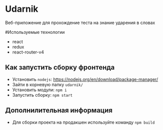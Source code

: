 # Udarnik

Веб-приложение для прохождение теста на знание ударения в словах

#Используемые технологии
* react
* redux
* react-router-v4

## Как запустить сборку фронтенда

* Установить `nodejs`: https://nodejs.org/en/download/package-manager/
* Зайти в корневую папку `udarnik/`
* Установить модули: `npm i`
* Запустить сборку: `npm start`


## Дополнилительная информация 
* Для сборки проекта на продакшен используйте команду  `npm build`
